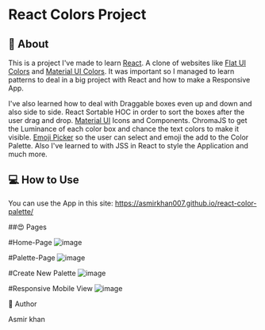 # React Colors Project

## 📄 About

This is a project I've made to learn [React](https://reactjs.org). A clone of websites like [Flat UI Colors](https://flatuicolors.com/) and [Material UI Colors](http://materialuicolors.co/?utm_source=launchers). It was important so I managed to learn patterns to deal in a big project with React and how to make a Responsive App.

I've also learned how to deal with Draggable boxes even up and down and also side to side. React Sortable HOC in order to sort the boxes after the user drag and drop. [Material UI](https://material-ui.com/pt/) Icons and Components. ChromaJS to get the Luminance of each color box and chance the text colors to make it visible. [Emoji Picker](https://github.com/missive/emoji-mart) so the user can select and emoji the add to the Color Palette. Also I've learned to with JSS in React to style the Application and much more.

## 💻 How to Use

You can use the App in this site: https://asmirkhan007.github.io/react-color-palette/

##😍 Pages

#Home-Page
![image](https://i.imgur.com/9x1F9At.png)

#Palette-Page
![image](https://i.imgur.com/GM0etHA.png)

#Create New Palette
![image](https://i.imgur.com/QB2zRzf.png)

#Responsive Mobile View
![image](https://i.imgur.com/aFowgNg.png)


📝 Author

Asmir khan
